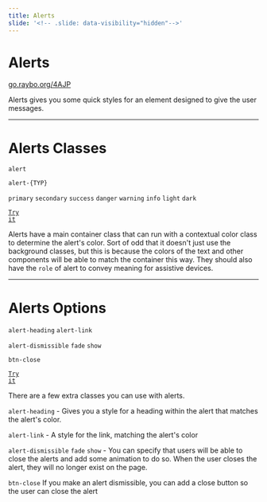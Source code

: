 ```yaml
---
title: Alerts
slide: '<!-- .slide: data-visibility="hidden"-->'
---
```


<!-- .slide: data-state="layout-title" class="bg-dark"-->

# Alerts

<div class="slide-link"><a href="https://go.raybo.org/4AJP"><i class="fab fa-slideshare"></i> go.raybo.org/4AJP</a></div>

> >

Alerts gives you some quick styles for an element designed to give the user messages.

---

# Alerts Classes

`alert`

`alert-{TYP}`

`primary` `secondary` `success` `danger` `warning` `info` `light` `dark`

<a href="https://codepen.io/planetoftheweb/pen/gOgdyZq?editors=1000" target="_blank"><code class="code-royal">Try it</code></a>

> >

Alerts have a main container class that can run with a contextual color class to determine the alert's color. Sort of odd that it doesn't just use the background classes, but this is because the colors of the text and other components will be able to match the container this way. They should also have the `role` of alert to convey meaning for assistive devices.

---

# Alerts Options

`alert-heading` `alert-link`

`alert-dismissible` `fade` `show`

`btn-close`

<a href="https://codepen.io/planetoftheweb/pen/OJWoKKY?editors=1000" target="_blank"><code class="code-royal">Try it</code></a>

> >

There are a few extra classes you can use with alerts.

`alert-heading` - Gives you a style for a heading within the alert that matches the alert's color.

`alert-link` - A style for the link, matching the alert's color

`alert-dismissible` `fade` `show` - You can specify that users will be able to close the alerts and add some animation to do so. When the user closes the alert, they will no longer exist on the page.

`btn-close` If you make an alert dismissible, you can add a close button so the user can close the alert
